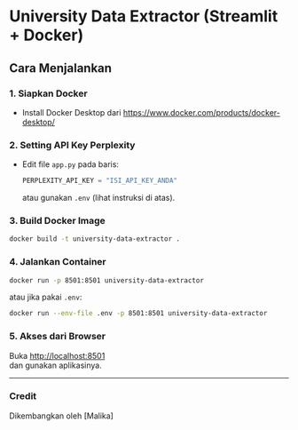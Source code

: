 # University Data Extractor (Streamlit + Docker)

## Cara Menjalankan

### 1. Siapkan Docker
- Install Docker Desktop dari https://www.docker.com/products/docker-desktop/

### 2. Setting API Key Perplexity
- Edit file `app.py` pada baris:
  ```python
  PERPLEXITY_API_KEY = "ISI_API_KEY_ANDA"
  ```
  atau gunakan `.env` (lihat instruksi di atas).

### 3. Build Docker Image
```bash
docker build -t university-data-extractor .
```

### 4. Jalankan Container
```bash
docker run -p 8501:8501 university-data-extractor
```
atau jika pakai `.env`:
```bash
docker run --env-file .env -p 8501:8501 university-data-extractor
```

### 5. Akses dari Browser
Buka [http://localhost:8501](http://localhost:8501)  
dan gunakan aplikasinya.

---

### Credit
Dikembangkan oleh [Malika]
